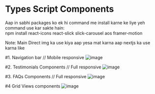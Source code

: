 # Types Script Components

Aap in sabhi packages ko ek hi command me install karne ke liye yeh command use kar sakte hain:  
npm install react-icons react-slick slick-carousel aos framer-motion

Note: Main Direct img ka use kiya aap yesa mat karna aap nextjs ka use karna like <Image/>

#1. Navigation bar // Mobile responsive
![image](https://github.com/user-attachments/assets/c07d088c-957e-470f-9f18-d258bbbd7bc6)

#2. Testimonials Components // Full responsive
![image](https://github.com/user-attachments/assets/387adf37-54ef-4cb2-880f-2e0450db5396)

#3. FAQs Components // Full responsive
![image](https://github.com/user-attachments/assets/1dbb7647-75b1-4ba9-9eb7-f6c87bd4bba8)

#4 Grid Views components
![image](https://github.com/user-attachments/assets/cc242064-94e3-4ca7-857e-159423036d8a)


